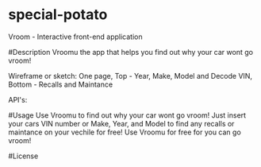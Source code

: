 # special-potato
Vroom - Interactive front-end application

#Description
Vroomu the app that helps you find out why your car wont go vroom!

Wireframe or sketch: One page, Top - Year, Make, Model and Decode VIN, Bottom - Recalls and Maintance

API's: 


#Usage
Use Vroomu to find out why your car wont go vroom! Just insert your cars VIN number or Make, Year, and Model to find any recalls or maintance on your vechile for free! Use Vroomu for free for you can go vroom! 


#License
